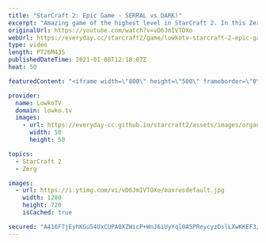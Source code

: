 ```yaml
---
title: "StarCraft 2: Epic Game - SERRAL vs DARK!"
excerpt: "Amazing game of the highest level in StarCraft 2. In this Zerg versus Zerg between Serral and Dark we see both players taking a distinctly different approach in the ZvZ matchup.  Become a YouTube member: https://lowko.tv/join Support my work on Patreon: http://www.patreon.com/lowkotv  My second channel:"
originalUrl: https://youtube.com/watch?v=vD6JmIVTOXo
webUrl: https://everyday.cc/starcraft2/game/lowkotv-starcraft-2-epic-game-serral-vs-dark/
type: video
length: PT26M43S
publishedDateTime: 2021-01-08T12:18:07Z
heat: 50

featuredContent: "<iframe width=\"800\" height=\"500\" frameborder=\"0\" src=\"https://www.youtube.com/embed/vD6JmIVTOXo\" allow=\"accelerometer; autoplay; encrypted-media; gyroscope; picture-in-picture\" allowfullscreen></iframe>"

provider:
  name: LowkoTV
  domain: lowko.tv
  images:
    - url: https://everyday-cc.github.io/starcraft2/assets/images/organizations/lowko.tv-50x50.jpg
      width: 50
      height: 50

topics:
  - StarCraft 2
  - Zerg

images:
  - url: https://i.ytimg.com/vi/vD6JmIVTOXo/maxresdefault.jpg
    width: 1280
    height: 720
    isCached: true

secured: "A416F7jEyhKGu54UxCUPA0XZWicP+WnJ6iUyYql0ASPReycyzDslLXwKKEF3/mdQnMM1Ye/Zo9mUa2jKCF67CN9BztIqxSob0e5cWYmtW3yLwKpN8isIvKJGjePJLqXDJuehI8vZoDYIEJIDD6uSVr8jAmVOGAnTeqApDEoFYs9cYczAE5bVVGJCEnSvjuUANm3BdFPTg7UTqvfRYYIefJA20+it55pfjBrMv7OUFTkY3/DB3n1sV/NRZoWewJxuqcNA+K7gXC5VMW6GopjfZyZXwmt0MkeOWz3Dww5uljP1P46MtSdlrQ0G0tfWFIuAMnlh1+5u1iZQOFUejiiqnP0elg5mhWqhn5EMjpXiv1Ex7PbD7Ou4Ys3NpToY9Qrps/oeqfFirOvZphJDSGlNaIxv1PSSs8J7djuVJ8YE/vU=;XaCqtyGYxYDUPok4VvzhYA=="
---
```


